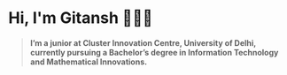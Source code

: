 # Hi, I'm Gitansh 👨🏻‍💻
> #### I’m a junior at Cluster Innovation Centre, University of Delhi, currently pursuing a Bachelor’s degree in Information Technology and Mathematical Innovations.
 
<!-- <a href="https://www.linkedin.com/in/gitanshwadhwa/">
  <img align="left" alt="Gitansh's Linkdein" width="22px" src="https://cdn.jsdelivr.net/npm/simple-icons@v3/icons/linkedin.svg" />
</a>
<a href="https://github.com/gitanshwadhwa28">
  <img align="left" alt="Gitansh's Github" width="22px" src="https://cdn.jsdelivr.net/npm/simple-icons@v3/icons/github.svg" />
</br> -->

<!-- ### Languages and Tools:  

<code><img height="25" src="https://raw.githubusercontent.com/github/explore/80688e429a7d4ef2fca1e82350fe8e3517d3494d/topics/android/android.png"></code>
<code><img height="25" src="https://raw.githubusercontent.com/github/explore/80688e429a7d4ef2fca1e82350fe8e3517d3494d/topics/cpp/cpp.png"></code>
<code><img height="25" src="https://raw.githubusercontent.com/github/explore/80688e429a7d4ef2fca1e82350fe8e3517d3494d/topics/python/python.png"></code>
<code><img height="25" src="https://raw.githubusercontent.com/github/explore/80688e429a7d4ef2fca1e82350fe8e3517d3494d/topics/javascript/javascript.png"></code>
<code><img height="25" src="https://raw.githubusercontent.com/github/explore/80688e429a7d4ef2fca1e82350fe8e3517d3494d/topics/nodejs/nodejs.png"></code>
<code><img height="25" src="https://raw.githubusercontent.com/github/explore/80688e429a7d4ef2fca1e82350fe8e3517d3494d/topics/mysql/mysql.png"></code>
<code><img height="25" src="https://raw.githubusercontent.com/github/explore/80688e429a7d4ef2fca1e82350fe8e3517d3494d/topics/git/git.png"></code>
<code><img height="25" src="https://raw.githubusercontent.com/github/explore/80688e429a7d4ef2fca1e82350fe8e3517d3494d/topics/terminal/terminal.png"></code>
<code><img height="25" src="https://raw.githubusercontent.com/github/explore/80688e429a7d4ef2fca1e82350fe8e3517d3494d/topics/django/django.png"></code>
 -->

<!-- <a href="https://github.com/gitanshwadhwa28">
  <img align="center" src="https://github-readme-stats.vercel.app/api/top-langs/?username=gitanshwadhwa28&theme=tokyonight&hide_border=true" />
</a> -->
<!-- <a href="https://github.com/gitanshwadhwa28">
 <img align="center" src="https://github-readme-stats.vercel.app/api?username=gitanshwadhwa28&show_icons=true&theme=tokyonight&hide_border=true" alt="Gitansh's github stats"/>
</a> -->



